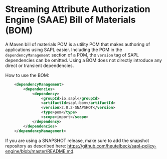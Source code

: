 # Streaming Attribute Authorization Engine (SAAE) Bill of Materials (BOM)

A Maven bill of materials POM is a utility POM that makes authoring of applications using SAPL easier.
Including the POM in the `dependencyManagement` section of a POM, the `version` tag of SAPL dependencies can be omitted. Using a BOM does not directly introduce any direct or transient dependencies. 

How to use the BOM:

```xml
	<dependencyManagement>
		<dependencies>
			<dependency>
				<groupId>io.sapl</groupId>
				<artifactId>sapl-bom</artifactId>
				<version>2.0.2-SNAPSHOT</version>
				<type>pom</type>
				<scope>import</scope>
			</dependency>
		</dependencies>			
	</dependencyManagement>
```

If you are using a SNAPSHOT release, make sure to add the snapshot repository as described here: <https://github.com/heutelbeck/sapl-policy-engine/blob/master/README.md>.
